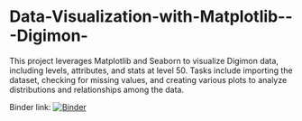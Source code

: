 # Data-Visualization-with-Matplotlib---Digimon-
This project leverages Matplotlib and Seaborn to visualize Digimon data, including levels, attributes, and stats at level 50. Tasks include importing the dataset, checking for missing values, and creating various plots to analyze distributions and relationships among the data.

Binder link:
[![Binder](https://mybinder.org/badge_logo.svg)](https://mybinder.org/v2/gh/melaniednt/Data-Visualization-with-Matplotlib---Digimon-/HEAD)
